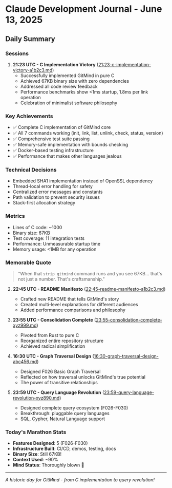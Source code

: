 # Claude Development Journal - June 13, 2025

## Daily Summary

### Sessions

1. __21:23 UTC - C Implementation Victory__ ([21:23-c-implementation-victory-a1b2c3.md](21:23-c-implementation-victory-a1b2c3.md))
   - Successfully implemented GitMind in pure C
   - Achieved 67KB binary size with zero dependencies
   - Addressed all code review feedback
   - Performance benchmarks show <1ms startup, 1.8ms per link operation
   - Celebration of minimalist software philosophy

### Key Achievements

- ✅ Complete C implementation of GitMind core
- ✅ All 7 commands working (init, link, list, unlink, check, status, version)
- ✅ Comprehensive test suite passing
- ✅ Memory-safe implementation with bounds checking
- ✅ Docker-based testing infrastructure
- ✅ Performance that makes other languages jealous

### Technical Decisions

- Embedded SHA1 implementation instead of OpenSSL dependency
- Thread-local error handling for safety
- Centralized error messages and constants
- Path validation to prevent security issues
- Stack-first allocation strategy

### Metrics

- Lines of C code: ~1000
- Binary size: 67KB
- Test coverage: 11 integration tests
- Performance: Unmeasurable startup time
- Memory usage: <1MB for any operation

### Memorable Quote

> "When that `strip gitmind` command runs and you see 67KB... that's not just a number. That's craftsmanship."

2. __22:45 UTC - README Manifesto__ ([22:45-readme-manifesto-a1b2c3.md](22:45-readme-manifesto-a1b2c3.md))
   - Crafted new README that tells GitMind's story
   - Created multi-level explanations for different audiences
   - Added performance comparisons and philosophy

3. __23:55 UTC - Consolidation Complete__ ([23:55-consolidation-complete-xyz999.md](23:55-consolidation-complete-xyz999.md))
   - Pivoted from Rust to pure C
   - Reorganized entire repository structure
   - Achieved radical simplification

4. __16:30 UTC - Graph Traversal Design__ ([16:30-graph-traversal-design-abc456.md](16:30-graph-traversal-design-abc456.md))
   - Designed F026 Basic Graph Traversal
   - Reflected on how traversal unlocks GitMind's true potential
   - The power of transitive relationships

5. __23:59 UTC - Query Language Revolution__ ([23:59-query-language-revolution-xyz890.md](23:59-query-language-revolution-xyz890.md))
   - Designed complete query ecosystem (F026-F030)
   - Breakthrough: pluggable query languages
   - SQL, Cypher, Natural Language support

### Today's Marathon Stats

- __Features Designed__: 5 (F026-F030)
- __Infrastructure Built__: CI/CD, demos, testing, docs
- __Binary Size__: Still 67KB!
- __Context Used__: ~90%
- __Mind Status__: Thoroughly blown 🤯

---

_A historic day for GitMind - from C implementation to query revolution!_
